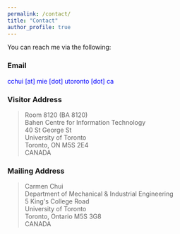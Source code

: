```yaml
---
permalink: /contact/
title: "Contact"
author_profile: true
---
```


You can reach me via the following:

### Email

<span style="color:blue">cchui [at] mie [dot] utoronto [dot] ca</span>

### Visitor Address

> Room 8120 (BA 8120)  
> Bahen Centre for Information Technology  
> 40 St George St  
> University of Toronto  
> Toronto, ON M5S 2E4  
> CANADA  

### Mailing Address

> Carmen Chui  
> Department of Mechanical & Industrial Engineering  
> 5 King's College Road  
> University of Toronto  
> Toronto, Ontario M5S 3G8  
> CANADA  